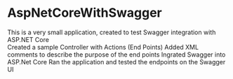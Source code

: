 # AspNetCoreWithSwagger
This is a very small application, created to test Swagger integration with ASP.NET Core <br/>
Created a sample Controller with Actions (End Points)
Added XML comments to describe the purpose of the end points
Ingrated Swagger into ASP.Net Core
Ran the application and tested the endpoints on the Swagger UI
